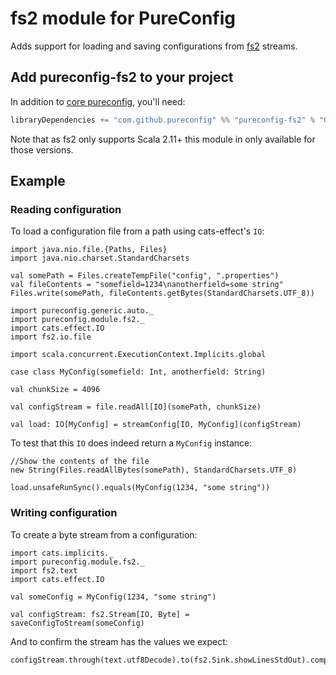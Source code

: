 # fs2 module for PureConfig

Adds support for loading and saving configurations from [fs2](https://github.com/functional-streams-for-scala/fs2) streams.

## Add pureconfig-fs2 to your project

In addition to [core pureconfig](https://github.com/pureconfig/pureconfig), you'll need:

```scala
libraryDependencies += "com.github.pureconfig" %% "pureconfig-fs2" % "0.9.2"
```

Note that as fs2 only supports Scala 2.11+ this module in only available for those versions.

## Example
### Reading configuration

To load a configuration file from a path using cats-effect's `IO`:

```tut:invisible
import java.nio.file.{Paths, Files}
import java.nio.charset.StandardCharsets

val somePath = Files.createTempFile("config", ".properties")
val fileContents = "somefield=1234\nanotherfield=some string"
Files.write(somePath, fileContents.getBytes(StandardCharsets.UTF_8))
```

```tut:silent
import pureconfig.generic.auto._
import pureconfig.module.fs2._
import cats.effect.IO
import fs2.io.file

import scala.concurrent.ExecutionContext.Implicits.global

case class MyConfig(somefield: Int, anotherfield: String)

val chunkSize = 4096

val configStream = file.readAll[IO](somePath, chunkSize)

val load: IO[MyConfig] = streamConfig[IO, MyConfig](configStream)
```

To test that this `IO` does indeed return a `MyConfig` instance:
```tut:book
//Show the contents of the file
new String(Files.readAllBytes(somePath), StandardCharsets.UTF_8)

load.unsafeRunSync().equals(MyConfig(1234, "some string"))
```

### Writing configuration

To create a byte stream from a configuration:

```tut:silent
import cats.implicits._
import pureconfig.module.fs2._
import fs2.text
import cats.effect.IO

val someConfig = MyConfig(1234, "some string")

val configStream: fs2.Stream[IO, Byte] = saveConfigToStream(someConfig)
```

And to confirm the stream has the values we expect:

```tut:book
configStream.through(text.utf8Decode).to(fs2.Sink.showLinesStdOut).compile.drain.unsafeRunSync
```
